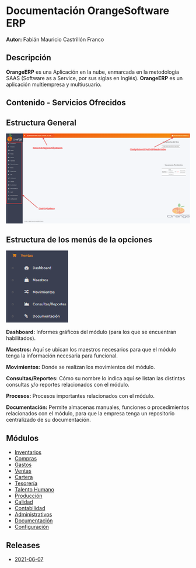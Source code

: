 # Documentación OrangeSoftware ERP

**Autor:** Fabián Mauricio Castrillón Franco

## Descripción ##

**OrangeERP** es una Aplicación en la nube, enmarcada en la metodología SAAS (Software as a Service, por sus siglas en Inglés). **OrangeERP** es un aplicación multiempresa y multiusuario.

## Contenido - Servicios Ofrecidos ##

## Estructura General

![Estructura General](recursos/img/estructura-general.png)

## Estructura de los menús de la opciones

![Estructura Menús](recursos/img/estructura-menu.png)

**Dashboard:** Informes gráficos del módulo (para los que se encuentran habilitados).

**Maestros:** Aquí se ubican los maestros necesarios para que el módulo tenga la información necesaria para funcional.

**Movimientos:** Donde se realizan los movimientos del módulo.

**Consultas/Reportes:** Cómo su nombre lo indica aquí se listan las distintas consultas y/o reportes relacionados con el módulo.

**Procesos:** Procesos importantes relacionados con el módulo.

**Documentación:** Permite almacenas manuales, funciones o procedimientos relacionados con el módulo, para que la empresa tenga un repositorio centralizado de su documentación.

## Módulos

- [Inventarios](inventarios/readme.md)
- [Compras](compras/readme.md)
- [Gastos](gastos/readme.md)
- [Ventas](ventas/readme.md)
- [Cartera](cartera/readme.md)
- [Tesorería](tesoreria/readme.md)
- [Talento Humano](talento-humano/readme.md)
- [Producción](produccion/readme.md)
- [Calidad](calidad/readme.md)
- [Contabilidad](contabilidad/readme.md)
- [Administrativos](administrativos/readme.md)
- [Documentación](documentacion/readme.md)
- [Configuración](configuracion/readme.md)

## Releases

- [2021-06-07](releases/2021-06-07.md)